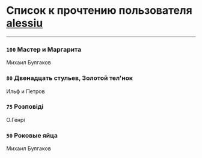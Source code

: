 # Список к прочтению пользователя [alessiu](http://vk.com/id32712003)
---

### `100` Мастер и Маргарита
Михаил Булгаков

### `80` Двенадцать стульев, Золотой тел'нок
Ильф и Петров

### `75` Розповіді
О.Генрі

### `50` Роковые яйца
Михаил Булгаков

